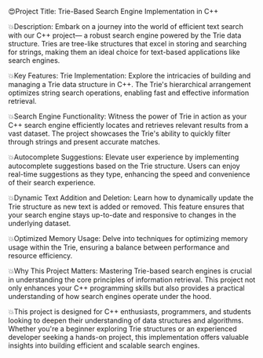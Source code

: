 😍Project Title: Trie-Based Search Engine Implementation in C++

💥Description:
Embark on a journey into the world of efficient text search with our C++ project— a robust search engine powered by the Trie data structure. Tries are tree-like structures that excel in 
storing and searching for strings, making them an ideal choice for text-based applications like search engines.

💥Key Features:
Trie Implementation: Explore the intricacies of building and managing a Trie data structure in C++. The Trie's hierarchical arrangement optimizes string search operations,
enabling fast and effective information retrieval.

💥Search Engine Functionality: Witness the power of Trie in action as your C++ search engine efficiently locates and retrieves relevant results from a vast dataset. 
The project showcases the Trie's ability to quickly filter through strings and present accurate matches.

💥Autocomplete Suggestions: Elevate user experience by implementing autocomplete suggestions based on the Trie structure. Users can enjoy real-time suggestions
as they type, enhancing the speed and convenience of their search experience.

💥Dynamic Text Addition and Deletion: Learn how to dynamically update the Trie structure as new text is added or removed. This feature ensures that your search 
engine stays up-to-date and responsive to changes in the underlying dataset.

💥Optimized Memory Usage: Delve into techniques for optimizing memory usage within the Trie, ensuring a balance between performance and resource efficiency.

💥Why This Project Matters:
Mastering Trie-based search engines is crucial in understanding the core principles of information retrieval. This project not only enhances your C++ programming
skills but also provides a practical understanding of how search engines operate under the hood.

💥This project is designed for C++ enthusiasts, programmers, and students looking to deepen their understanding of data structures and algorithms. Whether you're a beginner exploring
Trie structures or an experienced developer seeking a hands-on project, this implementation offers valuable insights into building efficient and scalable search engines.
